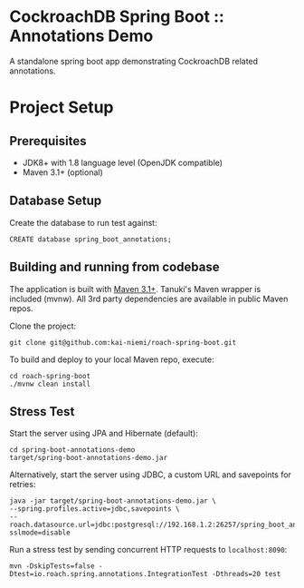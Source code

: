 # CockroachDB Spring Boot :: Annotations Demo

A standalone spring boot app demonstrating CockroachDB related annotations.
   
# Project Setup

## Prerequisites

- JDK8+ with 1.8 language level (OpenJDK compatible)
- Maven 3.1+ (optional)

## Database Setup

Create the database to run test against:

    CREATE database spring_boot_annotations;
    
## Building and running from codebase

The application is built with [Maven 3.1+](https://maven.apache.org/download.cgi).
Tanuki's Maven wrapper is included (mvnw). All 3rd party dependencies are available in public Maven repos.

Clone the project:

    git clone git@github.com:kai-niemi/roach-spring-boot.git

To build and deploy to your local Maven repo, execute:
                                                            
    cd roach-spring-boot
    ./mvnw clean install

## Stress Test

Start the server using JPA and Hibernate (default):    
    
    cd spring-boot-annotations-demo
    target/spring-boot-annotations-demo.jar

Alternatively, start the server using JDBC, a custom URL and savepoints for retries:

    java -jar target/spring-boot-annotations-demo.jar \ 
    --spring.profiles.active=jdbc,savepoints \ 
    --roach.datasource.url=jdbc:postgresql://192.168.1.2:26257/spring_boot_annotations?sslmode=disable    

Run a stress test by sending concurrent HTTP requests to `localhost:8090`:

    mvn -DskipTests=false -Dtest=io.roach.spring.annotations.IntegrationTest -Dthreads=20 test
 